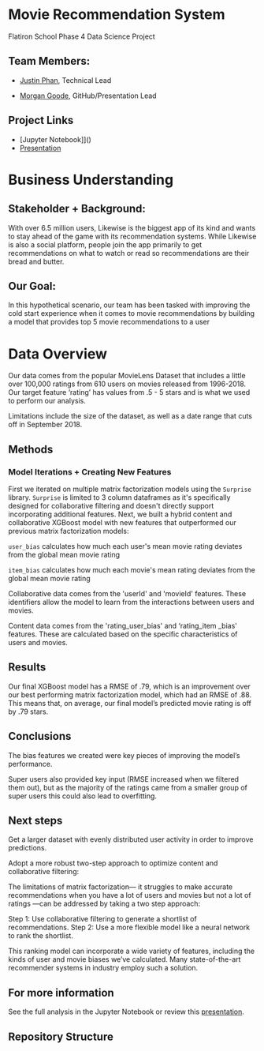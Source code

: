 # **Movie Recommendation System**
Flatiron School Phase 4 Data Science Project

## Team Members:

*  [Justin Phan](), Technical Lead

*  [Morgan Goode](https://www.linkedin.com/in/morgangoode/), GitHub/Presentation Lead

## Project Links

*   [Jupyter Notebook]]() 
*   [Presentation]()


# Business Understanding

## Stakeholder + Background:
With over 6.5 million users, Likewise is the biggest app of its kind and wants to stay ahead of the game with its recommendation systems. While Likewise is also a social platform, people join the app primarily to get recommendations on what to watch or read so recommendations are their bread and butter. 

## Our Goal:
In this hypothetical scenario, our team has been tasked with improving the cold start experience when it comes to movie recommendations by building a model that provides top 5 movie recommendations to a user

# Data Overview
Our data comes from the popular MovieLens Dataset that includes a little over 100,000 ratings from 610 users on movies released from 1996-2018. Our target feature ‘rating’ has values from .5 - 5 stars and is what we used to perform our analysis. 

Limitations include the size of the dataset, as well as a date range that cuts off in September 2018.

## Methods

### Model Iterations + Creating New Features 
First we iterated on multiple matrix factorization models using the `Surprise` library. `Surprise`    is limited to 3 column dataframes as it's specifically designed for collaborative filtering and doesn't directly support incorporating additional features. Next, we built a hybrid content and collaborative XGBoost model with new features that outperformed our previous matrix factorization models:

`user_bias` calculates how much each user's mean movie rating  deviates from the global mean movie rating 

`item_bias` calculates how much each movie's mean rating deviates from the global mean movie rating

Collaborative data comes from the 'userId' and 'movieId' features. These identifiers allow the model to learn from the interactions between users and movies. 

Content data comes from the 'rating_user_bias' and ‘rating_item _bias' features. These are calculated based on the specific characteristics of users and movies.

## Results

Our final XGBoost model has a RMSE of .79, which is an improvement over our best performing matrix factorization model, which had an RMSE of .88. This means that, on average, our final model’s predicted movie rating is off by .79 stars.

## Conclusions
The bias features we created were key pieces of improving the model’s performance.

Super users also provided key input (RMSE increased when we filtered them out), but as the majority of the ratings came from a smaller group of super users this could also lead to overfitting. 


## Next steps

Get a larger dataset with evenly distributed user activity in order to improve predictions.

Adopt a more robust two-step approach to optimize content and collaborative filtering:

The limitations of matrix factorization— it struggles to make accurate recommendations when you have a lot of users and movies but not a lot of ratings —can be addressed by taking a two step approach:

Step 1:  Use collaborative filtering to generate a shortlist of recommendations. 
Step 2:  Use a more flexible model like a neural network to rank the shortlist. 

This ranking model can incorporate a wide variety of features, including the kinds of user and movie biases we’ve calculated. Many state-of-the-art recommender systems in industry employ such a solution.

## For more information
See the full analysis in the Jupyter Notebook or review this  [presentation](https://github.com/morgangoode/movie-recommendation-systems/blob/morgan/movie-recommendation-systems-presentation.pdf).

## Repository Structure


